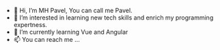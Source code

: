 - 👋 Hi, I’m MH Pavel, You can call me Pavel.
- 👀 I’m interested in learning new tech skills and enrich my programming expertness. 
- 🌱 I’m currently learning Vue and Angular 
- 📫 You can reach me ...

<!---
MH-PAVEL/MH-PAVEL is a ✨ special ✨ repository because its `README.md` (this file) appears on your GitHub profile.
You can click the Preview link to take a look at your changes.
--->
